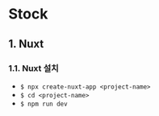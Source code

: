 # Stock

## 1. Nuxt
### 1.1. Nuxt 설치
- ``$ npx create-nuxt-app <project-name>``
- ``$ cd <project-name>``
- ``$ npm run dev``
